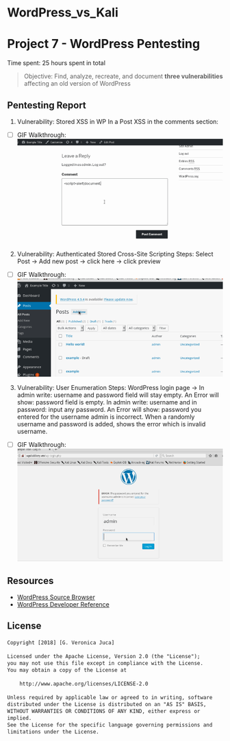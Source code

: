 # WordPress_vs_Kali
# Project 7 - WordPress Pentesting
Time spent: 25 hours spent in total

> Objective: Find, analyze, recreate, and document **three vulnerabilities** affecting an old version of WordPress

## Pentesting Report
1. Vulnerability: Stored XSS in WP
    In a Post XSS <script>alert(document.cookie);</script> in the comments section:
    
  - [ ] GIF Walkthrough: <img src="https://github.com/gvero89/WordPress_vs_Kali/blob/master/XSS%20attack.gif" width=800>

 
2. Vulnerability: Authenticated Stored Cross-Site Scripting
    Steps: Select Post -> Add new post -> <a onmouseover="alert('I got you!')">click here</a> -> click preview
    
  - [ ] GIF Walkthrough: <img src="https://github.com/gvero89/WordPress_vs_Kali/blob/master/Cross%20Site%20Scripting.gif" width=800>

3. Vulnerability: User Enumeration
    Steps: WordPress login page -> In admin write: username and password field will stay empty. 
           An Error will show: password field is empty.
           In admin write: username and in password: input any password.
           An Error will show: password you entered for the username admin is incorrect. 
           When a randomly username and password is added, shows the error which is invalid username.
           
  - [ ] GIF Walkthrough: <img src="https://github.com/gvero89/WordPress_vs_Kali/blob/master/user%20enumeration.gif" width=800>

## Resources

- [WordPress Source Browser](https://core.trac.wordpress.org/browser/)
- [WordPress Developer Reference](https://developer.wordpress.org/reference/)

## License

    Copyright [2018] [G. Veronica Juca]

    Licensed under the Apache License, Version 2.0 (the "License");
    you may not use this file except in compliance with the License.
    You may obtain a copy of the License at

        http://www.apache.org/licenses/LICENSE-2.0

    Unless required by applicable law or agreed to in writing, software
    distributed under the License is distributed on an "AS IS" BASIS,
    WITHOUT WARRANTIES OR CONDITIONS OF ANY KIND, either express or implied.
    See the License for the specific language governing permissions and
    limitations under the License.
